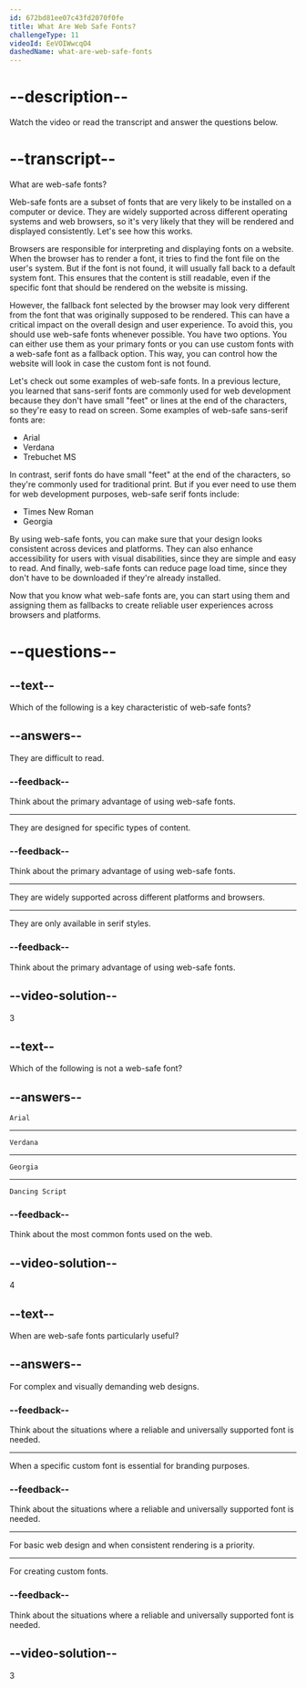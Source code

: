 ```yaml
---
id: 672bd81ee07c43fd2070f0fe
title: What Are Web Safe Fonts?
challengeType: 11
videoId: EeVOIWwcqO4
dashedName: what-are-web-safe-fonts
---
```


# --description--

Watch the video or read the transcript and answer the questions below.

# --transcript--

What are web-safe fonts?

Web-safe fonts are a subset of fonts that are very likely to be installed on a computer or device. They are widely supported across different operating systems and web browsers, so it's very likely that they will be rendered and displayed consistently. Let's see how this works.

Browsers are responsible for interpreting and displaying fonts on a website. When the browser has to render a font, it tries to find the font file on the user's system. But if the font is not found, it will usually fall back to a default system font. This ensures that the content is still readable, even if the specific font that should be rendered on the website is missing.

However, the fallback font selected by the browser may look very different from the font that was originally supposed to be rendered. This can have a critical impact on the overall design and user experience. To avoid this, you should use web-safe fonts whenever possible. You have two options. You can either use them as your primary fonts or you can use custom fonts with a web-safe font as a fallback option. This way, you can control how the website will look in case the custom font is not found.

Let's check out some examples of web-safe fonts. In a previous lecture, you learned that sans-serif fonts are commonly used for web development because they don't have small "feet" or lines at the end of the characters, so they're easy to read on screen. Some examples of web-safe sans-serif fonts are:

- Arial
- Verdana
- Trebuchet MS

In contrast, serif fonts do have small "feet" at the end of the characters, so they're commonly used for traditional print. But if you ever need to use them for web development purposes, web-safe serif fonts include:

- Times New Roman
- Georgia

By using web-safe fonts, you can make sure that your design looks consistent across devices and platforms. They can also enhance accessibility for users with visual disabilities, since they are simple and easy to read. And finally, web-safe fonts can reduce page load time, since they don't have to be downloaded if they're already installed.

Now that you know what web-safe fonts are, you can start using them and assigning them as fallbacks to create reliable user experiences across browsers and platforms.

# --questions--

## --text--

Which of the following is a key characteristic of web-safe fonts?

## --answers--

They are difficult to read.

### --feedback--

Think about the primary advantage of using web-safe fonts.

---

They are designed for specific types of content.

### --feedback--

Think about the primary advantage of using web-safe fonts.

---

They are widely supported across different platforms and browsers.

---

They are only available in serif styles.

### --feedback--

Think about the primary advantage of using web-safe fonts.

## --video-solution--

3

## --text--

Which of the following is not a web-safe font?

## --answers--

`Arial`

---

`Verdana`

---

`Georgia`

---

`Dancing Script`

### --feedback--

Think about the most common fonts used on the web.

## --video-solution--

4

## --text--

When are web-safe fonts particularly useful?

## --answers--

For complex and visually demanding web designs.

### --feedback--

Think about the situations where a reliable and universally supported font is needed.

---

When a specific custom font is essential for branding purposes.

### --feedback--

Think about the situations where a reliable and universally supported font is needed.

---

For basic web design and when consistent rendering is a priority.

---

For creating custom fonts.

### --feedback--

Think about the situations where a reliable and universally supported font is needed.

## --video-solution--

3
